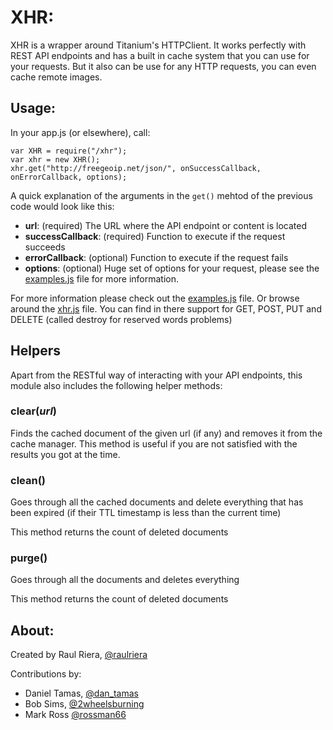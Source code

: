 # XHR:
XHR is a wrapper around Titanium's HTTPClient. It works perfectly with REST API endpoints and has a built in cache system that you can use for your requests. But it also can be use for any HTTP requests, you can even cache remote images.

## Usage:
In your app.js (or elsewhere), call:

    var XHR = require("/xhr");
    var xhr = new XHR();
    xhr.get("http://freegeoip.net/json/", onSuccessCallback, onErrorCallback, options);

A quick explanation of the arguments in the `get()` mehtod of the previous code would look like this:

* **url**: (required) The URL where the API endpoint or content is located 
* **successCallback**: (required) Function to execute if the request succeeds 
* **errorCallback**: (optional) Function to execute if the request fails 
* **options**: (optional) Huge set of options for your request, please see the [examples.js](https://github.com/raulriera/XHR/blob/master/examples.js) file for more information.

For more information please check out the [examples.js](https://github.com/raulriera/XHR/blob/master/examples.js) file. Or browse around the [xhr.js](https://github.com/raulriera/XHR/blob/master/xhr.js) file. You can find in there support for GET, POST, PUT and DELETE (called destroy for reserved words problems)

## Helpers
Apart from the RESTful way of interacting with your API endpoints, this module also includes the following helper methods:

### clear(_url_)
Finds the cached document of the given url (if any) and removes it from the cache manager. This method is useful if you are not satisfied with the results you got at the time.

### clean()
Goes through all the cached documents and delete everything that has been expired (if their TTL timestamp is less than the current time)

This method returns the count of deleted documents

### purge()
Goes through all the documents and deletes everything

This method returns the count of deleted documents

## About:
Created by Raul Riera, [@raulriera](http://twitter.com/raulriera)  

Contributions by:

* Daniel Tamas, [@dan_tamas](http://twitter.com/dan_tamas) 
* Bob Sims, [@2wheelsburning](http://twitter.com/2wheelsburning) 
* Mark Ross [@rossman66](https://github.com/rossman66)